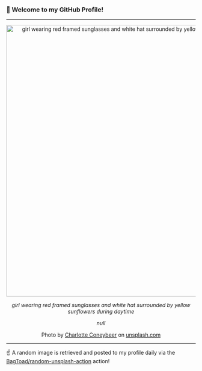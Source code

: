 ### 👋 Welcome to my GitHub Profile!

----

<div align="center">
  <img width="720" src="https://images.unsplash.com/photo-1517176130266-8a057580167c?crop=entropy&cs=tinysrgb&fit=max&fm=jpg&ixid=M3w1NTI0OTR8MHwxfHJhbmRvbXx8fHx8fHx8fDE3Mjk4MzY3NjV8&ixlib=rb-4.0.3&q=80&w=1080" alt="girl wearing red framed sunglasses and white hat surrounded by yellow sunflowers during daytime">
  
  <em>girl wearing red framed sunglasses and white hat surrounded by yellow sunflowers during daytime</em>
  
  <em>null</em>
  
  Photo by [Charlotte Coneybeer](http://shesees.co.uk) on [unsplash.com](https://unsplash.com/)
</div>

----

☝️ A random image is retrieved and posted to my profile daily via the [BagToad/random-unsplash-action](https://github.com/BagToad/random-unsplash-action) action!
